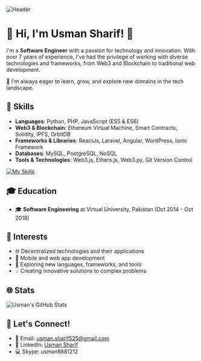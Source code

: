 ![Header](https://media.licdn.com/dms/image/D4D16AQF6OzIFiD_4yw/profile-displaybackgroundimage-shrink_350_1400/0/1675616576603?e=1684972800&v=beta&t=YgKkT2L7xJ60Oq571QJeYye7tFDpqsAq5uJxugxu4Mc)

# 🌟 Hi, I'm Usman Sharif! 👋

I'm a **Software Engineer** with a passion for technology and innovation. With over 7 years of experience, I've had the privilege of working with diverse technologies and frameworks, from Web3 and Blockchain to traditional web development.

🌱 I'm always eager to learn, grow, and explore new domains in the tech landscape.

## 🔧 Skills

- **Languages**: Python, PHP, JavaScript (ES5 & ES6)
- **Web3 & Blockchain**: Ethereum Virtual Machine, Smart Contracts, Solidity, IPFS, OrbitDB
- **Frameworks & Libraries**: ReactJs, Laravel, Angular, WordPress, Ionic Framework
- **Databases**: MySQL, PostgreSQL, NoSQL
- **Tools & Technologies**: Web3.js, Ethers.js, Web3.py, Git Version Control

[![My Skills](https://skillicons.dev/icons?i=js,html,css,py,fastapi,php,laravel,mysql,mongodb,md,linux,nodejs,postgres,react,electron,sqlite,solidity,tailwind,jquery,ipfs,git,docker)](https://usmansharif.com)

## 🎓 Education

- 🎓 **Software Engineering** at Virtual University, Pakistan (Oct 2014 - Oct 2018)

## 🎨 Interests

- 🌐 Decentralized technologies and their applications
- 📱 Mobile and web app development
- 🚀 Exploring new languages, frameworks, and tools
- 💡 Creating innovative solutions to complex problems

## 🌐 Stats

![Usman's GitHub Stats](https://github-readme-stats.vercel.app/api?username=usmansharif525&show_icons=true&theme=radical)

## 💌 Let's Connect!

- 📧 Email: [usman.sharif525@gmail.com](mailto:usman.sharif525@gmail.com)
- 💼 LinkedIn: [Usman Sharif](https://www.linkedin.com/in/usmansharifgujjar)
- 💻 Skype: usman8881212
